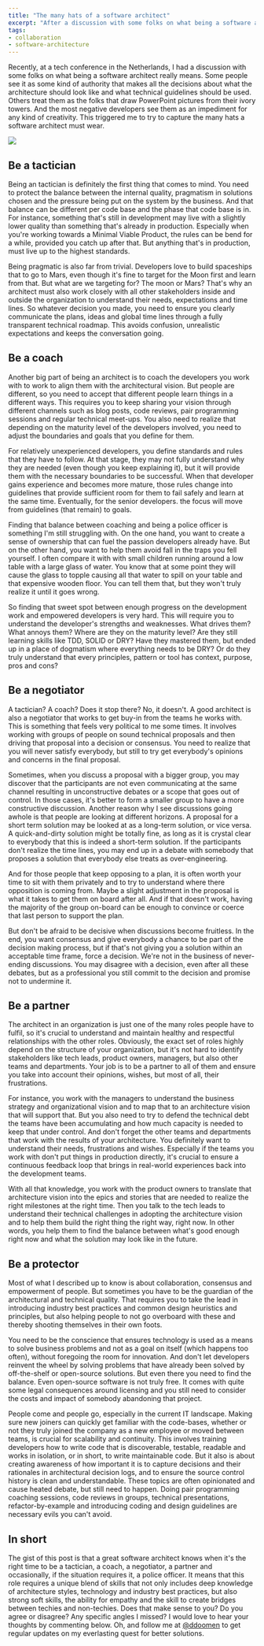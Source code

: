 ```yaml
---
title: "The many hats of a software architect"
excerpt: "After a discussion with some folks on what being a software architect really means, I decided to capture the many hats you have to wear"
tags:
- collaboration
- software-architecture
---
```


Recently, at a tech conference in the Netherlands, I had a discussion with some folks on what being a software architect really means. Some people see it as some kind of authority that makes all the decisions about what the architecture should look like and what technical guidelines should be used. Others treat them as the folks that draw PowerPoint pictures from their ivory towers. And the most negative developers see them as an impediment for any kind of creativity. This triggered me to try to capture the many hats a software architect must wear.

<img src="{{ site.url }}{{ site.baseurl }}/assets/images/posts/2020-10-22/stephen-hocking-unsplash.jpg" class="align-center"/> 

## Be a tactician
Being an tactician is definitely the first thing that comes to mind. You need to protect the balance between the internal quality, pragmatism in solutions chosen and the pressure being put on the system by the business. And that balance can be different per code base and the phase that code base is in. For instance, something that's still in development may live with a slightly lower quality than something that's already in production. Especially when you're working towards a Minimal Viable Product, the rules can be bend for a while, provided you catch up after that. But anything that's in production, must live up to the highest standards. 
 
Being pragmatic is also far from trivial. Developers love to build spaceships that to go to Mars, even though it's fine to target for the Moon first and learn from that. But what are we targeting for? The moon or Mars? That's why an architect must also work closely with all other stakeholders inside and outside the organization to understand their needs, expectations and time lines. So whatever decision you made, you need to ensure you clearly communicate the plans, ideas and global time lines through a fully transparent technical roadmap. This avoids confusion, unrealistic expectations and keeps the conversation going. 
 
## Be a coach
Another big part of being an architect is to coach the developers you work with to work to align them with the architectural vision. But people are different, so you need to accept that different people learn things in a different ways. This requires you to keep sharing your vision through different channels such as blog posts, code reviews, pair programming sessions and regular technical meet-ups. You also need to realize that depending on the maturity level of the developers involved, you need to adjust the boundaries and goals that you define for them. 
 
For relatively unexperienced developers, you define standards and rules that they have to follow. At that stage, they may not fully understand why they are needed (even though you keep explaining it), but it will provide them with the necessary boundaries to be successful. When that developer gains experience and becomes more mature, those rules change into guidelines that provide sufficient room for them to fail safely and learn at the same time. Eventually, for the senior developers. the focus will move from guidelines (that remain) to goals. 
 
Finding that balance between coaching and being a police officer is something I'm still struggling with. On the one hand, you want to create a sense of ownership that can fuel the passion developers already have. But on the other hand, you want to help them avoid fall in the traps you fell yourself. I often compare it with with small children running around a low table with a large glass of water. You know that at some point they will cause the glass to topple causing all that water to spill on your table and that expensive wooden floor. You can tell them that, but they won't truly realize it until it goes wrong. 
 
So finding that sweet spot between enough progress on the development work and empowered developers is very hard. This will require you to understand the developer's strengths and weaknesses. What drives them? What annoys them? Where are they on the maturity level? Are they still learning skills like TDD, SOLID or DRY? Have they mastered them, but ended up in a place of dogmatism where everything needs to be DRY? Or do they truly understand that every principles, pattern or tool has context, purpose, pros and cons? 
 
## Be a negotiator
A tactician? A coach? Does it stop there? No, it doesn't. A good architect is also a negotiator that works to get buy-in from the teams he works with. This is something that feels very political to me some times. It involves working with groups of people on sound technical proposals and then driving that proposal into a decision or consensus. You need to realize that you will never satisfy everybody, but still to try get everybody's opinions and concerns in the final proposal. 
 
Sometimes, when you discuss a proposal with a bigger group, you may discover that the participants are not even communicating at the same channel resulting in unconstructive debates or a scope that goes out of control. In those cases, it's better to form a smaller group to have a more constructive discussion. Another reason why I see discussions going awhole is that people are looking at different horizons. A proposal for a short term solution may be looked at as a long-term solution, or vice versa. A quick-and-dirty solution might be totally fine, as long as it is crystal clear to everybody that this is indeed a short-term solution. If the participants don't realize the time lines, you may end up in a debate with somebody that proposes a solution that everybody else treats as over-engineering. 
 
And for those people that keep opposing to a plan, it is often worth your time to sit with them privately and to try to understand where there opposition is coming from. Maybe a slight adjustment in the proposal is what it takes to get them on board after all. And if that doesn't work, having the majority of the group on-board can be enough to convince or coerce that last person to support the plan. 
 
But don't be afraid to be decisive when discussions become fruitless. In the end, you want consensus and give everybody a chance to be part of the decision making process, but if that's not giving you a solution within an acceptable time frame, force a decision. We're not in the business of never-ending discussions. You may disagree with a decision, even after all these debates, but as a professional you still commit to the decision and promise not to undermine it. 
 
## Be a partner
The architect in an organization is just one of the many roles people have to fulfil, so it's crucial to understand and maintain healthy and respectful relationships with the other roles. Obviously, the exact set of roles highly depend on the structure of your organization, but it's not hard to identify stakeholders like tech leads, product owners, managers, but also other teams and departments. Your job is to be a partner to all of them and ensure you take into account their opinions, wishes, but most of all, their frustrations. 
 
For instance, you work with the managers to understand the business strategy and organizational vision and to map that to an architecture vision that will support that. But you also need to try to defend the technical debt the teams have been accumulating and how much capacity is needed to keep that under control. And don't forget the other teams and departments that work with the results of your architecture. You definitely want to understand their needs, frustrations and wishes. Especially if the teams you work with don't put things in production directly, it's crucial to ensure a continuous feedback loop that brings in real-world experiences back into the development teams. 
 
With all that knowledge, you work with the product owners to translate that architecture vision into the epics and stories that are needed to realize the right milestones at the right time. Then you talk to the tech leads to understand their technical challenges in adopting the architecture vision and to help them build the right thing the right way, right now. In other words, you help them to find the balance between what's good enough right now and what the solution may look like in the future. 
 
## Be a protector
Most of what I described up to know is about collaboration, consensus and empowerment of people. But sometimes you have to be the guardian of the architectural and technical quality. That requires you to take the lead in introducing industry best practices and common design heuristics and principles, but also helping people to not go overboard with these and thereby shooting themselves in their own foots. 
 
You need to be the conscience that ensures technology is used as a means to solve business problems and not as a goal on itself (which happens too often), without foregoing the room for innovation. And don't let developers reinvent the wheel by solving problems that have already been solved by off-the-shelf or open-source solutions. But even there you need to find the balance. Even open-source software is not truly free. It comes with quite some legal consequences around licensing and you still need to consider the costs and impact of somebody abandoning that project. 
 
People come and people go, especially in the current IT landscape. Making sure new joiners can quickly get familiar with the code-bases, whether or not they truly joined the company as a new employee or moved between teams, is crucial for scalability and continuity. This involves training developers how to write code that is discoverable, testable, readable and works in isolation, or in short, to write maintainable code. But it also is about creating awareness of how important it is to capture decisions and their rationales in architectural decision logs, and to ensure the source control history is clean and understandable. These topics are often opinionated and cause heated debate, but still need to happen. Doing pair programming coaching sessions, code reviews in groups, technical presentations, refactor-by-example and introducing coding and design guidelines are necessary evils you can't avoid. 
 
## In short
The gist of this post is that a great software architect knows when it's the right time to be a tactician, a coach, a negotiator, a partner and occasionally, if the situation requires it, a police officer. It means that this role requires a unique blend of skills that not only includes deep knowledge of architecture styles, technology and industry best practices, but also strong soft skills, the ability for empathy and the skill to create bridges between techies and non-techies. Does that make sense to you? Do you agree or disagree? Any specific angles I missed? I would love to hear your thoughts by commenting below. Oh, and follow me at [@ddoomen](https://twitter.com/ddoomen) to get regular updates on my everlasting quest for better solutions.
